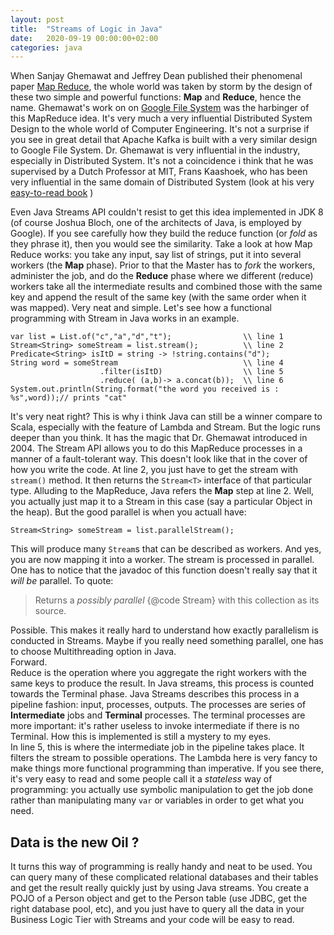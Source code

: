```yaml
---
layout: post
title:  "Streams of Logic in Java"
date:   2020-09-19 00:00:00+02:00
categories: java
---
```


When Sanjay Ghemawat and Jeffrey Dean published their phenomenal paper [Map Reduce](https://research.google/pubs/pub62/), the whole world was taken by storm by the design of these two simple and powerful functions: **Map** and **Reduce**, hence the name. Ghemawat's work on on [Google File System](https://research.google/pubs/pub51/) was the harbinger of this MapReduce idea. It's very much a very influential Distributed System Design to the whole world of Computer Engineering. It's not a surprise if you see in great detail that Apache Kafka is built with a very similar design to Google File System. Dr. Ghemawat is very influential in the industry, especially in Distributed System. It's not a coincidence i think that he was supervised by a Dutch Professor at MIT, Frans Kaashoek, who has been very influential in the same domain of Distributed System (look at his very [easy-to-read book](https://ocw.mit.edu/resources/res-6-004-principles-of-computer-system-design-an-introduction-spring-2009/online-textbook/faults_open_5_0.pdf) )<br/>

Even Java Streams API couldn't resist to get this idea implemented in JDK 8 (of course Joshua Bloch, one of the architects of Java, is employed by Google). If you see carefully how they build the reduce function (or *fold* as they phrase it), then you would see the similarity. Take a look at how Map Reduce works: you take any input, say list of strings, put it into several workers (the **Map** phase). Prior to that the Master has to *fork* the workers, administer the job, and do the **Reduce** phase where we different (reduce) workers take all the intermediate results and combined those with the same key and append the result of the same key (with the same order when it was mapped). Very neat and simple. 
Let's see how a functional programming with Stream in Java works in an example.

```
var list = List.of("c","a","d","t");                \\ line 1
Stream<String> someStream = list.stream();          \\ line 2
Predicate<String> isItD = string -> !string.contains("d");
String word = someStream                            \\ line 4
                    .filter(isItD)                  \\ line 5
                    .reduce( (a,b)-> a.concat(b));  \\ line 6
System.out.println(String.format("the word you received is : %s",word));// prints "cat"
```
It's very neat right? This is why i think Java can still be a winner compare to Scala, especially with the feature of Lambda and Stream. But the logic runs deeper than you think. It has the magic that Dr. Ghemawat introduced in 2004. The Stream API allows you to do this MapReduce processes in a manner of a fault-tolerant way. This doesn't look like that in the cover of how you write the code. At line 2, you just have to get the stream with `stream()` method. It then returns the `Stream<T>` interface of that particular type. Alluding to the MapReduce, Java refers the **Map** step at line 2. Well, you actually just map it to a Stream in this case (say a particular Object in the heap). But the good parallel is when you actuall have:

```
Stream<String> someStream = list.parallelStream();
```
This will produce many `Stream`s that can be described as workers. And yes, you are now mapping it into a worker. The stream is processed in parallel. One has to notice that the javadoc of this function doesn't really say that it *will be* parallel. To quote: 
> Returns a *possibly parallel* {@code Stream} with this collection as its source.


Possible. This makes it really hard to understand how exactly parallelism is conducted in Streams. Maybe if you really need something parallel, one has to choose Multithreading option in Java.<br/>
Forward.<br/>
Reduce is the operation where you aggregate the right workers with the same keys to produce the result. In Java streams, this process is counted towards the Terminal phase. Java Streams describes this process in a pipeline fashion: input, processes, outputs. The processes are series of **Intermediate** jobs and **Terminal** processes. The terminal processes are more important: it's rather useless to invoke intermediate if there is no Terminal. How this is implemented is still a mystery to my eyes.  <br/> In line 5, this is where the intermediate job in the pipeline takes place. It filters the stream to possible operations. The Lambda here is very fancy to make things more functional programming than imperative. If you see there, it's very easy to read and some people call it a *stateless* way of programming: you actually use symbolic manipulation to get the job done rather than manipulating many `var` or variables in order to get what you need. <br/>

## Data is the new Oil ?
It turns this way of programming is really handy and neat to be used. You can query many of these complicated relational databases and their tables and get the result really quickly just by using Java streams. You create a POJO of a Person object and get to the Person table (use JDBC, get the right database pool, etc), and you just have to query all the data in your Business Logic Tier with Streams and your code will be easy to read.